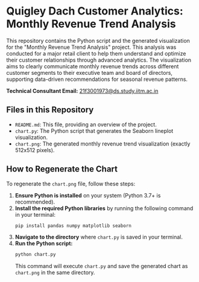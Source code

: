 # Quigley Dach Customer Analytics: Monthly Revenue Trend Analysis

This repository contains the Python script and the generated visualization for the "Monthly Revenue Trend Analysis" project. This analysis was conducted for a major retail client to help them understand and optimize their customer relationships through advanced analytics. The visualization aims to clearly communicate monthly revenue trends across different customer segments to their executive team and board of directors, supporting data-driven recommendations for seasonal revenue patterns.

**Technical Consultant Email:** 21f3001973@ds.study.iitm.ac.in

## Files in this Repository

*   `README.md`: This file, providing an overview of the project.
*   `chart.py`: The Python script that generates the Seaborn lineplot visualization.
*   `chart.png`: The generated monthly revenue trend visualization (exactly 512x512 pixels).

## How to Regenerate the Chart

To regenerate the `chart.png` file, follow these steps:

1.  **Ensure Python is installed** on your system (Python 3.7+ is recommended).
2.  **Install the required Python libraries** by running the following command in your terminal:
    ```bash
    pip install pandas numpy matplotlib seaborn
    ```
3.  **Navigate to the directory** where `chart.py` is saved in your terminal.
4.  **Run the Python script:**
    ```bash
    python chart.py
    ```
    This command will execute `chart.py` and save the generated chart as `chart.png` in the same directory.
